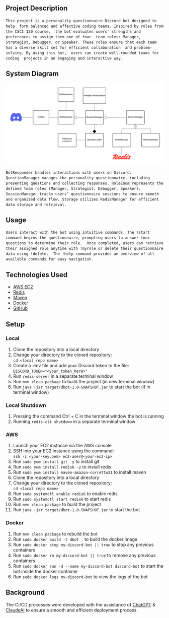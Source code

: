 

## Project Description

`This project is a personality questionnaire Discord bot designed to help 
form balanced and effective coding teams. Inspired by roles from the CSCI 120 course, 
the bot evaluates users’ strengths and preferences to assign them one of four 
team roles: Manager, Strategist, Debugger, or Speaker.
 These roles ensure that each team has a diverse skill set for efficient collaboration 
 and problem-solving. By using this bot,  users can create well-rounded teams for coding 
 projects in an engaging and interactive way.`

## System Diagram

![description](TeamWorkBotUML.png)

`BotResponder handles interactions with users on Discord.
	QuestionManager manages the personality questionnaire, including presenting questions and collecting responses.
	RoleEnum represents the defined team roles (Manager, Strategist, Debugger, Speaker).
	SessionManager tracks users’ questionnaire sessions to ensure smooth and organized data flow.
	Storage utilizes RedisManager for efficient data storage and retrieval.`


## Usage

`Users interact with the bot using intuitive commands.
 The !start command begins the questionnaire,
  prompting users to answer four questions to determine their role. 
  Once completed, users can retrieve their assigned role anytime with !myrole or delete their questionnaire data using !delete. 
The !help command provides an overview of all available commands for easy navigation.`

## Technologies Used
- [AWS EC2](https://aws.amazon.com/ec2/)
- [Redis](https://redis.io/)
- [Maven](https://maven.apache.org/)
- [Docker](https://www.docker.com/)
- [GitHub](http://www.github.com/)

## Setup
### Local
1. Clone the repository into a local directory
2. Change your directory to the cloned repository:\
````cd <local repo name> ````
3. Create a .env file and add your Discord token to the file:\
````DISCORD_TOKEN="<your_token_here>"````
4. Run ````redis-server```` in a separate terminal window
5. Run ````mvn clean package```` to build the project (in new terminal window)
6. Run ````java -jar target/dbot-1.0-SNAPSHOT.jar```` to start the bot (if in terminal window)

### Local Shutdown
1. Pressing the command Ctrl + C in the terminal window the bot is running
2. Running ````redis-cli shutdown```` in a separate terminal window

### AWS
1. Launch your EC2 instance via the AWS console
2. SSH into your EC2 instance using the command:\
````ssh -i <your-key.pem> ec2-user@<your-ec2-ip>````
3. Run ````sudo yum install git -y```` to install git
4. Run ````sudo yum install redis6 -y```` to install redis
5. Run ````sudo yum install maven-amazon-corretto21```` to install maven
6. Clone the repository into a local directory
7. Change your directory to the cloned repository:\
````cd <local repo name> ````
8. Run ````sudo systemctl enable redis6```` to enable redis
9. Run ````sudo systemctl start redis6```` to start redis
10. Run ````mvn clean package```` to build the project
11. Run ````java -jar target/dbot-1.0-SNAPSHOT.jar```` to start the bot

### Docker
1. Run ````mvn clean package```` to rebuild the bot
2. Run ````sudo docker build -t dbot .```` to build the docker image
3. Run ````sudo docker stop my-discord-bot || true```` to stop any previous containers
4. Run ````sudo docker rm my-discord-bot || true```` to remove any previous containers
5. Run ````sudo docker run -d --name my-discord-bot discord-bot```` to start the bot inside the docker container
6. Run ````sudo docker logs my-discord-bot```` to view the logs of the bot

## Background
The CI/CD processes were developed with the assistance of [ChatGPT](https://chatgpt.com/) & 
[ClaudeAI](https://claude.ai/) to ensure a smooth and efficient deployment process.

